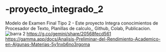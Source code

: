 # -proyecto_integrado_2
Modelo de Examen Final Tipo 2 - Este proyecto Integra conocimientos de Procesador de Texto, Planillas de calculo,, Github, Colab, Publicacion.
![barra 2](https://github.com/user-attachments/assets/8c9bdbe5-9ab3-4b61-b3e3-e4cc3bb7de11)
https://g.co/gemini/share/20568fecd561
https://gamma.app/docs/Analisis-Preliminar-del-Rendimiento-Academico-en-Algunas-Materias-5y1nxb6no3rgoma
